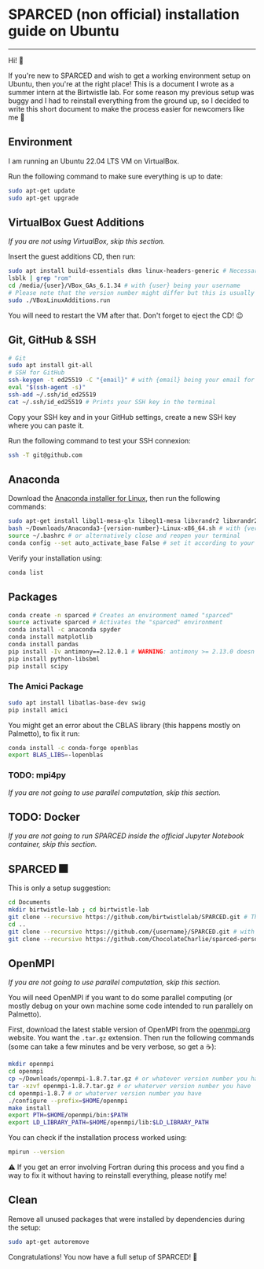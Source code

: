 # SPARCED (non official) installation guide on Ubuntu
---
Hi! 🌄

If you're new to SPARCED and wish to get a working environment setup on Ubuntu, then you're at the right place!
This is a document I wrote as a summer intern at the Birtwistle lab.
For some reason my previous setup was buggy and I had to reinstall everything from the ground up,
so I decided to write this short document to make the process easier for newcomers like me 🙂

## Environment
I am running an Ubuntu 22.04 LTS VM on VirtualBox.

Run the following command to make sure everything is up to date:
```bash
sudo apt-get update
sudo apt-get upgrade
```

## VirtualBox Guest Additions
_If you are not using VirtualBox, skip this section._

Insert the guest additions CD, then run:
```bash
sudo apt install build-essentials dkms linux-headers-generic # Necessary for minimal installations of Ubuntu
lsblk | grep "rom"
cd /media/{user}/VBox_GAs_6.1.34 # with {user} being your username
# Please note that the version number might differ but this is usually not an issue
sudo ./VBoxLinuxAdditions.run
```
You will need to restart the VM after that. Don't forget to eject the CD! 😉

## Git, GitHub & SSH
```bash
# Git
sudo apt install git-all
# SSH for GitHub
ssh-keygen -t ed25519 -C "{email}" # with {email} being your email for GitHub
eval "$(ssh-agent -s)"
ssh-add ~/.ssh/id_ed25519
cat ~/.ssh/id_ed25519 # Prints your SSH key in the terminal
```
Copy your SSH key and in your GitHub settings, create a new SSH key where you can paste it.

Run the following command to test your SSH connexion:
```bash
ssh -T git@github.com
```

## Anaconda
Download the [Anaconda installer for Linux](https://www.anaconda.com/products/distribution#linux), then run the following commands:
```bash
sudo apt-get install libgl1-mesa-glx libegl1-mesa libxrandr2 libxrandr2 libxss1 libxcursor1 libxcomposite1 libasound2 libxi6 libxtst6
bash ~/Downloads/Anaconda3-{version-number}-Linux-x86_64.sh # with {version-number} being your version number
source ~/.bashrc # or alternatively close and reopen your terminal
conda config --set auto_activate_base False # set it according to your preferences
```
Verify your installation using:
```bash
conda list
```

## Packages
```bash
conda create -n sparced # Creates an environment named "sparced"
source activate sparced # Activates the "sparced" environment
conda install -c anaconda spyder
conda install matplotlib
conda install pandas
pip install -Iv antimony==2.12.0.1 # WARNING: antimony >= 2.13.0 doesn't work with SPARCED
pip install python-libsbml
pip install scipy
```
### The Amici Package
```bash
sudo apt install libatlas-base-dev swig
pip install amici
```
You might get an error about the CBLAS library (this happens mostly on Palmetto), to fix it run:
```bash
conda install -c conda-forge openblas
export BLAS_LIBS=-lopenblas
```
### TODO: mpi4py
_If you are not going to use parallel computation, skip this section._

## TODO: Docker
_If you are not going to run SPARCED inside the official Jupyter Notebook container, skip this section._

## SPARCED 🎆
This is only a setup suggestion:
```bash
cd Documents
mkdir birtwistle-lab ; cd birtwistle-lab
git clone --recursive https://github.com/birtwistlelab/SPARCED.git # The official SPARCED repository
cd ..
git clone --recursive https://github.com/{username}/SPARCED.git # with {username} being your username on GitHub, assuming that you already forked SPARCED
git clone --recursive https://github.com/ChocolateCharlie/sparced-personal-utilities.git # My code, feel free to improve it :)
```

## OpenMPI
_If you are not going to use parallel computation, skip this section._

You will need OpenMPI if you want to do some parallel computing (or mostly debug on your own machine some code intended to run parallely on Palmetto).

First, download the latest stable version of OpenMPI from the [openmpi.org](https://www.open-mpi.org//software/ompi/v4.1/) website. You want the ```.tar.gz``` extension.
Then run the following commands (some can take a few minutes and be very verbose, so get a ☕):
```bash
mkdir openmpi
cd openmpi
cp ~/Downloads/openmpi-1.8.7.tar.gz # or whatever version number you have
tar -xzvf openmpi-1.8.7.tar.gz # or whaterver version number you have
cd openmpi-1.8.7 # or whaterver version number you have
./configure --prefix=$HOME/openmpi
make install
export PTH=$HOME/openmpi/bin:$PATH
export LD_LIBRARY_PATH=$HOME/openmpi/lib:$LD_LIBRARY_PATH
```
You can check if the installation process worked using:
```bash
mpirun --version
```
:warning: If you get an error involving Fortran during this process and you find a way to fix it without having to reinstall everything, please notify me!

## Clean
Remove all unused packages that were installed by dependencies during the setup:
```bash
sudo apt-get autoremove
```

Congratulations! You now have a full setup of SPARCED! 🦠
